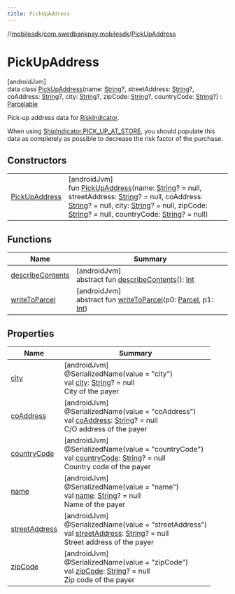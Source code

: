 ```yaml
---
title: PickUpAddress
---
```

//[mobilesdk](../../../index.html)/[com.swedbankpay.mobilesdk](../index.html)/[PickUpAddress](index.html)



# PickUpAddress



[androidJvm]\
data class [PickUpAddress](index.html)(name: [String](https://kotlinlang.org/api/latest/jvm/stdlib/kotlin/-string/index.html)?, streetAddress: [String](https://kotlinlang.org/api/latest/jvm/stdlib/kotlin/-string/index.html)?, coAddress: [String](https://kotlinlang.org/api/latest/jvm/stdlib/kotlin/-string/index.html)?, city: [String](https://kotlinlang.org/api/latest/jvm/stdlib/kotlin/-string/index.html)?, zipCode: [String](https://kotlinlang.org/api/latest/jvm/stdlib/kotlin/-string/index.html)?, countryCode: [String](https://kotlinlang.org/api/latest/jvm/stdlib/kotlin/-string/index.html)?) : [Parcelable](https://developer.android.com/reference/kotlin/android/os/Parcelable.html)

Pick-up address data for [RiskIndicator](../-risk-indicator/index.html).



When using [ShipIndicator.PICK_UP_AT_STORE](../-ship-indicator/-companion/-p-i-c-k_-u-p_-a-t_-s-t-o-r-e.html), you should populate this data as completely as possible to decrease the risk factor of the purchase.



## Constructors


| | |
|---|---|
| [PickUpAddress](-pick-up-address.html) | [androidJvm]<br>fun [PickUpAddress](-pick-up-address.html)(name: [String](https://kotlinlang.org/api/latest/jvm/stdlib/kotlin/-string/index.html)? = null, streetAddress: [String](https://kotlinlang.org/api/latest/jvm/stdlib/kotlin/-string/index.html)? = null, coAddress: [String](https://kotlinlang.org/api/latest/jvm/stdlib/kotlin/-string/index.html)? = null, city: [String](https://kotlinlang.org/api/latest/jvm/stdlib/kotlin/-string/index.html)? = null, zipCode: [String](https://kotlinlang.org/api/latest/jvm/stdlib/kotlin/-string/index.html)? = null, countryCode: [String](https://kotlinlang.org/api/latest/jvm/stdlib/kotlin/-string/index.html)? = null) |


## Functions


| Name | Summary |
|---|---|
| [describeContents](../-view-payment-order-info/index.html#-1578325224%2FFunctions%2F-1074806346) | [androidJvm]<br>abstract fun [describeContents](../-view-payment-order-info/index.html#-1578325224%2FFunctions%2F-1074806346)(): [Int](https://kotlinlang.org/api/latest/jvm/stdlib/kotlin/-int/index.html) |
| [writeToParcel](../-view-payment-order-info/index.html#-1754457655%2FFunctions%2F-1074806346) | [androidJvm]<br>abstract fun [writeToParcel](../-view-payment-order-info/index.html#-1754457655%2FFunctions%2F-1074806346)(p0: [Parcel](https://developer.android.com/reference/kotlin/android/os/Parcel.html), p1: [Int](https://kotlinlang.org/api/latest/jvm/stdlib/kotlin/-int/index.html)) |


## Properties


| Name | Summary |
|---|---|
| [city](city.html) | [androidJvm]<br>@SerializedName(value = "city")<br>val [city](city.html): [String](https://kotlinlang.org/api/latest/jvm/stdlib/kotlin/-string/index.html)? = null<br>City of the payer |
| [coAddress](co-address.html) | [androidJvm]<br>@SerializedName(value = "coAddress")<br>val [coAddress](co-address.html): [String](https://kotlinlang.org/api/latest/jvm/stdlib/kotlin/-string/index.html)? = null<br>C/O address of the payer |
| [countryCode](country-code.html) | [androidJvm]<br>@SerializedName(value = "countryCode")<br>val [countryCode](country-code.html): [String](https://kotlinlang.org/api/latest/jvm/stdlib/kotlin/-string/index.html)? = null<br>Country code of the payer |
| [name](name.html) | [androidJvm]<br>@SerializedName(value = "name")<br>val [name](name.html): [String](https://kotlinlang.org/api/latest/jvm/stdlib/kotlin/-string/index.html)? = null<br>Name of the payer |
| [streetAddress](street-address.html) | [androidJvm]<br>@SerializedName(value = "streetAddress")<br>val [streetAddress](street-address.html): [String](https://kotlinlang.org/api/latest/jvm/stdlib/kotlin/-string/index.html)? = null<br>Street address of the payer |
| [zipCode](zip-code.html) | [androidJvm]<br>@SerializedName(value = "zipCode")<br>val [zipCode](zip-code.html): [String](https://kotlinlang.org/api/latest/jvm/stdlib/kotlin/-string/index.html)? = null<br>Zip code of the payer |


